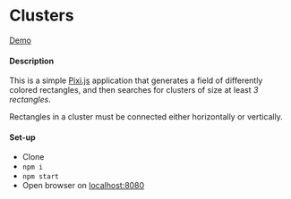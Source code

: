 # Clusters

[Demo](https://elumixor.github.io/clusters/)

#### Description

This is a simple [Pixi.js]() application that generates a field of differently colored rectangles,
and then searches for clusters of size at least *3 rectangles*.

Rectangles in a cluster must be connected either horizontally or vertically. 


#### Set-up 

- Clone
- `npm i`
- `npm start`
- Open browser on [localhost:8080](http://localhost:8080/)
